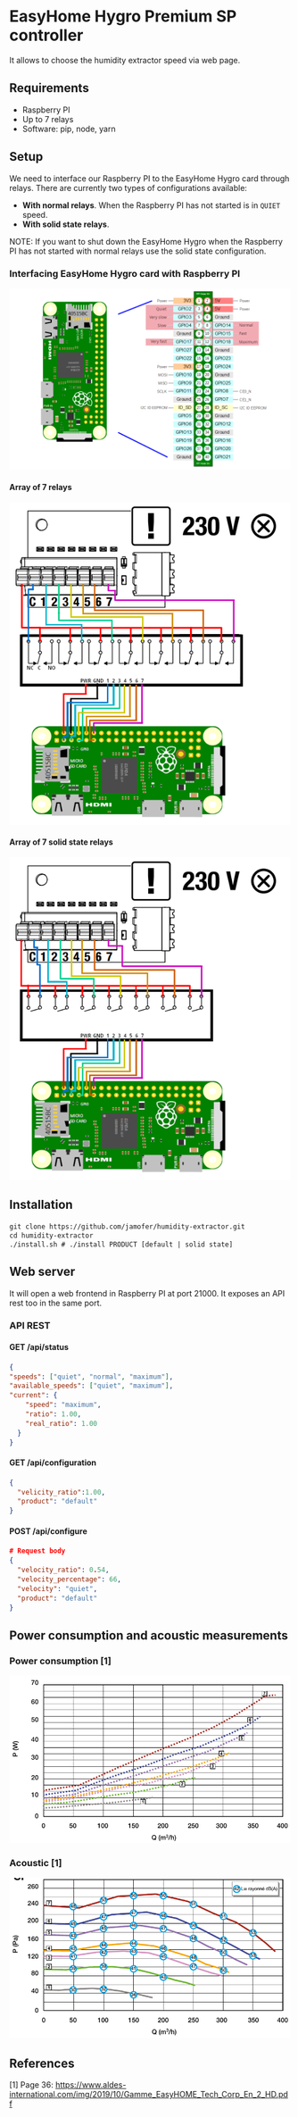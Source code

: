 # EasyHome Hygro Premium SP controller

It allows to choose the humidity extractor speed via web page.

## Requirements
* Raspberry PI
* Up to 7 relays
* Software: pip, node, yarn

## Setup
We need to interface our Raspberry PI to the EasyHome Hygro card through relays.
There are currently two types of configurations available:
* **With normal relays**. When the Raspberry PI has not started is in `QUIET` speed.
* **With solid state relays**.

NOTE: If you want to shut down the EasyHome Hygro when the Raspberry PI has not started with
normal relays use the solid state configuration.
### Interfacing EasyHome Hygro card with Raspberry PI
![](pinout.png)
#### Array of 7 relays
![](EasyHome%20Hygro%20PremiumSP%20Relay.png)
#### Array of 7 solid state relays
![](EasyHome%20Hygro%20PremiumSP%20Solid%20State%20Relay.png)
## Installation
```shell
git clone https://github.com/jamofer/humidity-extractor.git
cd humidity-extractor
./install.sh # ./install PRODUCT [default | solid state]
```
## Web server
It will open a web frontend in Raspberry PI at port 21000. It exposes an API rest too in the same port.

### API REST
#### GET /api/status
```json
{
"speeds": ["quiet", "normal", "maximum"],
"available_speeds": ["quiet", "maximum"],
"current": {
    "speed": "maximum",
    "ratio": 1.00,
    "real_ratio": 1.00
  }
}
```

#### GET /api/configuration
```json
{
  "velicity_ratio":1.00,
  "product": "default"
}
```

#### POST /api/configure
```json
# Request body
{
  "velocity_ratio": 0.54,
  "velocity_percentage": 66,
  "velocity": "quiet",
  "product": "default"
}
```

## Power consumption and acoustic measurements
### Power consumption [1]
![](Speed%20VS%20Watts.png)
### Acoustic [1]
![](Speed%20VS%20dB.png)

## References
[1] Page 36: https://www.aldes-international.com/img/2019/10/Gamme_EasyHOME_Tech_Corp_En_2_HD.pdf

